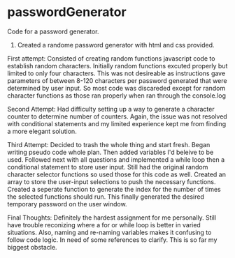 # passwordGenerator
 Code for a password generator.  

1. Created a randome password generator with html and css provided.

First attempt:
Consisted of creating random functions javascript code to establish random characters. 
Initially random functions excuted properly but limited to only four characters. This was not desireable as instructions gave parameters of between 8-120 characters per password generated that were determined by user input. So most code was discareded except for random character functions as those ran properly when ran through the console.log

Second Attempt:
Had difficulty setting up a way to generate a character counter to determine number of counters. Again, the issue was not resolved with conditional statements and my limited experience kept me from finding a more elegant solution.

Third Attempt: 
Decided to trash the whole thing and start fresh. Began writing pseudo code whole plan. Then added variables I'd beleive to be used. Followed next with all questions and implemented a while loop then a conditional statement to store user input. Still had the original random character selector functions so used those for this code as well. Created an array to store the user-input selections to push the necessary functions. Created a seperate function to generate the index for the number of times the selected functions should run. This finally generated the desired temporary password on the user window. 
 
 Final Thoughts:
 Definitely the hardest assignment for me personally. Still have trouble reconizing where a for or while loop is better in varied situations. Also, naming and re-naming variables makes it confusing to follow code logic. In need of some references to clarify. This is so far my biggest obstacle.